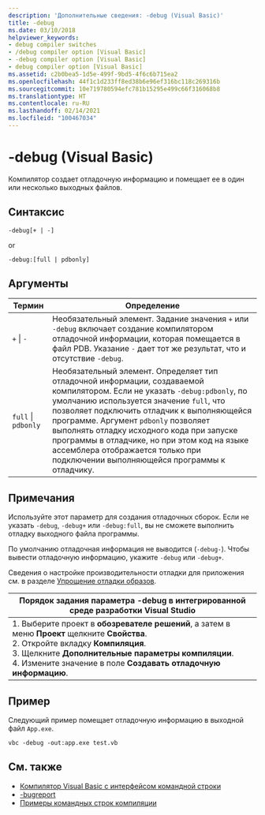 ```yaml
---
description: 'Дополнительные сведения: -debug (Visual Basic)'
title: -debug
ms.date: 03/10/2018
helpviewer_keywords:
- debug compiler switches
- /debug compiler option [Visual Basic]
- -debug compiler option [Visual Basic]
- debug compiler option [Visual Basic]
ms.assetid: c2b0bea5-1d5e-499f-9bd5-4f6c6b715ea2
ms.openlocfilehash: 44f1c1d233ff8ed38b6e96ef316bc118c269316b
ms.sourcegitcommit: 10e719780594efc781b15295e499c66f316068b8
ms.translationtype: HT
ms.contentlocale: ru-RU
ms.lasthandoff: 02/14/2021
ms.locfileid: "100467034"
---
```

# <a name="-debug-visual-basic"></a>-debug (Visual Basic)

Компилятор создает отладочную информацию и помещает ее в один или несколько выходных файлов.

## <a name="syntax"></a>Синтаксис

```console
-debug[+ | -]
```

or

```console
-debug:[full | pdbonly]
```

## <a name="arguments"></a>Аргументы

|Термин|Определение|
|---|---|
|`+` &#124; `-`|Необязательный элемент. Задание значения `+` или `-debug` включает создание компилятором отладочной информации, которая помещается в файл PDB. Указание `-` дает тот же результат, что и отсутствие `-debug`.|
|`full` &#124; `pdbonly`|Необязательный элемент. Определяет тип отладочной информации, создаваемой компилятором. Если не указать `-debug:pdbonly`, по умолчанию используется значение `full`, что позволяет подключить отладчик к выполняющейся программе. Аргумент `pdbonly` позволяет выполнять отладку исходного кода при запуске программы в отладчике, но при этом код на языке ассемблера отображается только при подключении выполняющейся программы к отладчику.|

## <a name="remarks"></a>Примечания

Используйте этот параметр для создания отладочных сборок. Если не указать `-debug`, `-debug+` или `-debug:full`, вы не сможете выполнить отладку выходного файла программы.

По умолчанию отладочная информация не выводится (`-debug-`). Чтобы вывести отладочную информацию, укажите `-debug` или `-debug+`.

Сведения о настройке производительности отладки для приложения см. в разделе [Упрощение отладки образов](../../../framework/debug-trace-profile/making-an-image-easier-to-debug.md).

|Порядок задания параметра -debug в интегрированной среде разработки Visual Studio|
|---|
|1.  Выберите проект в **обозревателе решений**, а затем в меню **Проект** щелкните **Свойства**. <br />2.  Откройте вкладку **Компиляция**.<br />3.  Щелкните **Дополнительные параметры компиляции**.<br />4.  Измените значение в поле **Создавать отладочную информацию**.|

## <a name="example"></a>Пример

Следующий пример помещает отладочную информацию в выходной файл `App.exe`.

```console
vbc -debug -out:app.exe test.vb
```

## <a name="see-also"></a>См. также

- [Компилятор Visual Basic с интерфейсом командной строки](index.md)
- [-bugreport](bugreport.md)
- [Примеры командных строк компиляции](sample-compilation-command-lines.md)
